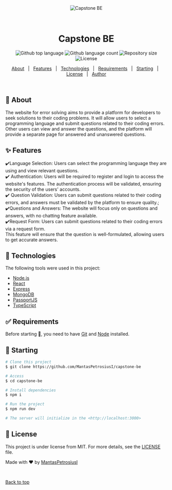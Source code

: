 <div align="center" id="top"> 
  <img src="./.github/app.gif" alt="Capstone BE" />

&#xa0;

  <!-- <a href="https://capstonebe.netlify.app">Demo</a> -->
</div>

<h1 align="center">Capstone BE</h1>

<p align="center">
  <img alt="Github top language" src="https://img.shields.io/github/languages/top/MantasPetrosiusI/capstone-be?color=56BEB8">

  <img alt="Github language count" src="https://img.shields.io/github/languages/count/MantasPetrosiusI/capstone-be?color=56BEB8">

  <img alt="Repository size" src="https://img.shields.io/github/repo-size/MantasPetrosiusI/capstone-be?color=56BEB8">

  <img alt="License" src="https://img.shields.io/github/license/MantasPetrosiusI/capstone-be?color=56BEB8">

  <!-- <img alt="Github issues" src="https://img.shields.io/github/issues/MantasPetrosiusI/capstone-be?color=56BEB8" /> -->

  <!-- <img alt="Github forks" src="https://img.shields.io/github/forks/MantasPetrosiusI/capstone-be?color=56BEB8" /> -->

  <!-- <img alt="Github stars" src="https://img.shields.io/github/stars/MantasPetrosiusI/capstone-be?color=56BEB8" /> -->
</p>

<!-- Status -->

<!-- <h4 align="center">
	🚧  Capstone BE 🚀 Under construction...  🚧
</h4>

<hr> -->

<p align="center">
  <a href="#dart-about">About</a> &#xa0; | &#xa0; 
  <a href="#sparkles-features">Features</a> &#xa0; | &#xa0;
  <a href="#rocket-technologies">Technologies</a> &#xa0; | &#xa0;
  <a href="#white_check_mark-requirements">Requirements</a> &#xa0; | &#xa0;
  <a href="#checkered_flag-starting">Starting</a> &#xa0; | &#xa0;
  <a href="#memo-license">License</a> &#xa0; | &#xa0;
  <a href="https://github.com/{{YOUR_GITHUB_USERNAME}}" target="_blank">Author</a>
</p>

<br>

## :dart: About

The website for error solving aims to provide a platform for developers to seek solutions to their coding problems.
It will allow users to select a programming language and submit questions related to their coding errors.
Other users can view and answer the questions, and the platform will provide a separate page for
answered and unanswered questions.

## :sparkles: Features

:heavy_check_mark:Language Selection: Users can select the programming language they are using and view relevant questions.\
:heavy_check_mark: Authentication: Users will be required to register and login to access the website's features.
The authentication process will be validated, ensuring the security of the users' accounts.\
:heavy_check_mark: Question Validation: Users can submit questions related to their coding errors,
and answers must be validated by the platform to ensure quality.;\
:heavy_check_mark:Questions and Answers: The website will focus only on questions and answers, with no chatting feature available.\
:heavy_check_mark:Request Form: Users can submit questions related to their coding errors via a request form.\
This feature will ensure that the question is well-formulated, allowing users to get accurate answers.

## :rocket: Technologies

The following tools were used in this project:

- [Node.js](https://nodejs.org/en/)
- [React](https://pt-br.reactjs.org/)
- [Express](https://expressjs.com)
- [MongoDB](https://www.mongodb.com)
- [PassportJS](https://www.mongodb.com)
- [TypeScript](https://www.typescriptlang.org/)

## :white_check_mark: Requirements

Before starting :checkered_flag:, you need to have [Git](https://git-scm.com) and [Node](https://nodejs.org/en/) installed.

## :checkered_flag: Starting

```bash
# Clone this project
$ git clone https://github.com/MantasPetrosiusI/capstone-be

# Access
$ cd capstone-be

# Install dependencies
$ npm i

# Run the project
$ npm run dev

# The server will initialize in the <http://localhost:3000>
```

## :memo: License

This project is under license from MIT. For more details, see the [LICENSE](LICENSE.md) file.

Made with :heart: by <a href="https://github.com/MantasPetrosiusI" target="_blank">MantasPetrosiusI</a>

&#xa0;

<a href="#top">Back to top</a>
